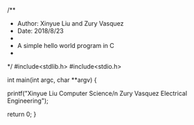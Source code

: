 /**
 * Author: Xinyue Liu and Zury Vasquez
 * Date: 2018/8/23
 *
 * A simple hello world program in C
 *
 */
#include<stdlib.h>
#include<stdio.h>

int main(int argc, char **argv) {

  printf("Xinyue Liu Computer Science/n Zury Vasquez Electrical Engineering");

  return 0;
}

